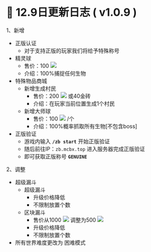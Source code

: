 # 🧾 12.9日更新日志 ( v1.0.9 )

1、新增

* 正版认证
  * 对于支持正版的玩家我们将给予特殊称号
* 精灵球
  * 售价：100 ![](https://sjwx.easydoc.xyz/95040344/files/lc1mozac.png)
  * 介绍：100%捕捉任何生物
* 特殊物品商城
  * 新增生成村民
    * 售价：200 ![](https://sjwx.easydoc.xyz/95040344/files/lc1mozac.png) 或40金砖
    * 介绍：在玩家当前位置生成1个村民
  * 新增大师球
    * 售价：100 ![](https://sjwx.easydoc.xyz/95040344/files/lc1mozac.png) /个
    * 介绍：100%概率抓取所有生物\[不包含boss]
* 正版验证
  * 游戏内输入 **`/zb start`** 开始正版验证
  * 随后前往IP：`zb.mcbx.top` 进入服务器完成正版验证
  * 即可获取正版称号 **`GENUINE`**

2、调整

* 超级漏斗
  * 超级漏斗
    * 升级价格降低
    * 不限制放置个数
  * 区块漏斗
    * 售价从1000 ![](https://sjwx.easydoc.xyz/95040344/files/lc1mozac.png) 调整为500 ![](https://sjwx.easydoc.xyz/95040344/files/lc1mozac.png)
    * 升级价格降低
    * 不限制放置个数
* 所有世界难度更改为 困难模式
